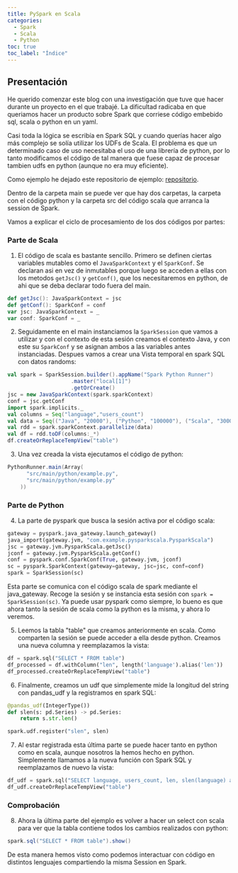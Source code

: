 ```yaml
---
title: PySpark en Scala
categories: 
  - Spark
  - Scala
  - Python
toc: true
toc_label: "Índice"
---
```


## Presentación

He querido comenzar este blog con una investigación que tuve que hacer durante un proyecto en el que trabajé. La dificultad radicaba en que queriamos hacer un producto sobre Spark que corriese código embebido sql, scala o python en un yaml.

Casi toda la lógica se escribía en Spark SQL y cuando querías hacer algo más complejo se solía utilizar los UDFs de Scala.
El problema es que un determinado caso de uso necesitaba el uso de una librería de python, por lo tanto modificamos el código de tal manera que fuese capaz de procesar tambien udfs en python (aunque no era muy eficiente).

Como ejemplo he dejado este repositorio de ejemplo: [repositorio](https://github.com/macwinux/pyspark-in-scala).

Dentro de la carpeta main se puede ver que hay dos carpetas, la carpeta con el código python y la carpeta src del código scala que arranca la session de Spark. 

Vamos a explicar el ciclo de procesamiento de los dos códigos por partes:

### Parte de Scala

1. El código de scala es bastante sencillo. Primero se definen ciertas variables mutables como el `JavaSparkContext` y el `SparkConf`. Se declaran asi en vez de inmutables porque luego se acceden a ellas con los metodos `getJsc()` y `getConf()`, que los necesitaremos en python, de ahi que se deba declarar todo fuera del main.

``` scala
def getJsc(): JavaSparkContext = jsc
def getConf(): SparkConf = conf
var jsc: JavaSparkContext = _ 
var conf: SparkConf = _
```

2. Seguidamente en el main instanciamos la `SparkSession` que vamos a utilizar y con el contexto de esta sesión creamos el contexto Java, y con este su `SparkConf` y se asignan ambos a las variables antes instanciadas. Despues vamos a crear una Vista temporal en spark SQL con datos randoms:

``` scala
val spark = SparkSession.builder().appName("Spark Python Runner")
                    .master("local[1]")
                    .getOrCreate()
jsc = new JavaSparkContext(spark.sparkContext)
conf = jsc.getConf
import spark.implicits._
val columns = Seq("language","users_count")
val data = Seq(("Java", "20000"), ("Python", "100000"), ("Scala", "3000"))
val rdd = spark.sparkContext.parallelize(data)
val df = rdd.toDF(columns:_*)
df.createOrReplaceTempView("table")
```

3. Una vez creada la vista ejecutamos el código de python:

``` scala
PythonRunner.main(Array(
      "src/main/python/example.py",
      "src/main/python/example.py"
    ))
```

### Parte de Python

4. La parte de pyspark que busca la sesión activa por el código scala:

``` python
gateway = pyspark.java_gateway.launch_gateway()
java_import(gateway.jvm, "com.example.pysparkscala.PysparkScala")
jsc = gateway.jvm.PysparkScala.getJsc()
jconf = gateway.jvm.PysparkScala.getConf()
conf = pyspark.conf.SparkConf(True, gateway.jvm, jconf)
sc = pyspark.SparkContext(gateway=gateway, jsc=jsc, conf=conf)
spark = SparkSession(sc)
```

Esta parte se comunica con el código scala de spark mediante el java_gateway. Recoge la sesión y se instancia esta sesión con `spark = SparkSession(sc)`.
Ya puede usar pyspark como siempre, lo bueno es que ahora tanto la sesión de scala como la python es la misma, y ahora lo veremos.

5. Leemos la tabla "table" que creamos anteriormente en scala. Como comparten la sesión se puede acceder a ella desde python. Creamos una nueva columna y reemplazamos la vista:

``` python
df = spark.sql("SELECT * FROM table")
df_processed = df.withColumn("len", length('language').alias('len'))
df_processed.createOrReplaceTempView("table")
```

6. Finalmente, creamos un udf que simplemente mide la longitud del string con pandas_udf y la registramos en spark SQL:

``` python
@pandas_udf(IntegerType())
def slen(s: pd.Series) -> pd.Series:
    return s.str.len()

spark.udf.register("slen", slen)
```

7. Al estar registrada esta última parte se puede hacer tanto en python como en scala, aunque nosotros la hemos hecho en python. Simplemente llamamos a la nueva función con Spark SQL y reemplazamos de nuevo la vista:

``` python
df_udf = spark.sql("SELECT language, users_count, len, slen(language) as udf_len FROM table")
df_udf.createOrReplaceTempView("table")
```

### Comprobación

8. Ahora la última parte del ejemplo es volver a hacer un select con scala para ver que la tabla contiene todos los cambios realizados con python:

``` scala
spark.sql("SELECT * FROM table").show()
```

De esta manera hemos visto como podemos interactuar con código en distintos lenguajes compartiendo la misma Session en Spark.